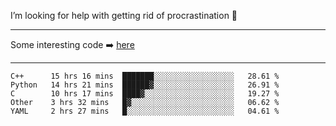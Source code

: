 I’m looking for help with getting rid of procrastination 🤔

-----

Some interesting code :arrow_right: [here](https://github.com/zhen8838/playground)

-----

<!--START_SECTION:waka-->
```text
C++      15 hrs 16 mins  ███████░░░░░░░░░░░░░░░░░░   28.61 % 
Python   14 hrs 21 mins  ██████▓░░░░░░░░░░░░░░░░░░   26.91 % 
C        10 hrs 17 mins  ████▓░░░░░░░░░░░░░░░░░░░░   19.27 % 
Other    3 hrs 32 mins   █▓░░░░░░░░░░░░░░░░░░░░░░░   06.62 % 
YAML     2 hrs 27 mins   █░░░░░░░░░░░░░░░░░░░░░░░░   04.61 % 
```
<!--END_SECTION:waka-->

<!--
**zhen8838/zhen8838** is a ✨ _special_ ✨ repository because its `README.md` (this file) appears on your GitHub profile.

Here are some ideas to get you started:

- 🔭 I’m currently working on ...
- 🌱 I’m currently learning ...
- 👯 I’m looking to collaborate on ...
 ...
- 💬 Ask me about ...
- 📫 How to reach me: ...
- 😄 Pronouns: ...
- ⚡ Fun fact: ...
-->
